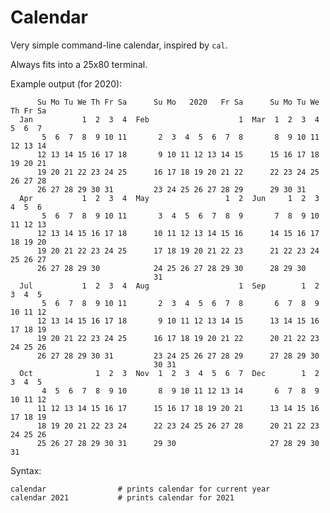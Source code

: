 # Calendar

Very simple command-line calendar, inspired by `cal`.

Always fits into a 25x80 terminal.

Example output (for 2020):

          Su Mo Tu We Th Fr Sa      Su Mo   2020   Fr Sa      Su Mo Tu We Th Fr Sa
      Jan           1  2  3  4  Feb                    1  Mar  1  2  3  4  5  6  7
           5  6  7  8  9 10 11       2  3  4  5  6  7  8       8  9 10 11 12 13 14
          12 13 14 15 16 17 18       9 10 11 12 13 14 15      15 16 17 18 19 20 21
          19 20 21 22 23 24 25      16 17 18 19 20 21 22      22 23 24 25 26 27 28
          26 27 28 29 30 31         23 24 25 26 27 28 29      29 30 31
      Apr           1  2  3  4  May                 1  2  Jun     1  2  3  4  5  6
           5  6  7  8  9 10 11       3  4  5  6  7  8  9       7  8  9 10 11 12 13
          12 13 14 15 16 17 18      10 11 12 13 14 15 16      14 15 16 17 18 19 20
          19 20 21 22 23 24 25      17 18 19 20 21 22 23      21 22 23 24 25 26 27
          26 27 28 29 30            24 25 26 27 28 29 30      28 29 30
                                    31
      Jul           1  2  3  4  Aug                    1  Sep        1  2  3  4  5
           5  6  7  8  9 10 11       2  3  4  5  6  7  8       6  7  8  9 10 11 12
          12 13 14 15 16 17 18       9 10 11 12 13 14 15      13 14 15 16 17 18 19
          19 20 21 22 23 24 25      16 17 18 19 20 21 22      20 21 22 23 24 25 26
          26 27 28 29 30 31         23 24 25 26 27 28 29      27 28 29 30
                                    30 31
      Oct              1  2  3  Nov  1  2  3  4  5  6  7  Dec        1  2  3  4  5
           4  5  6  7  8  9 10       8  9 10 11 12 13 14       6  7  8  9 10 11 12
          11 12 13 14 15 16 17      15 16 17 18 19 20 21      13 14 15 16 17 18 19
          18 19 20 21 22 23 24      22 23 24 25 26 27 28      20 21 22 23 24 25 26
          25 26 27 28 29 30 31      29 30                     27 28 29 30 31

Syntax:

    calendar                # prints calendar for current year
    calendar 2021           # prints calendar for 2021
